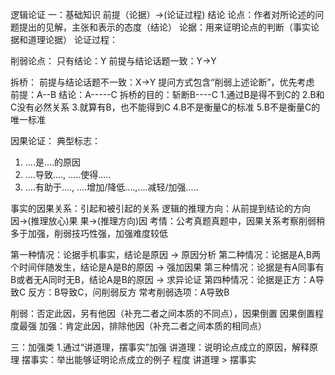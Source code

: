 逻辑论证
一：基础知识
前提（论据）->(论证过程) 结论
论点：作者对所论述的问题提出的见解，主张和表示的态度（结论）
论据：用来证明论点的判断（事实论据和道理论据）
论证过程：

削弱论点：
只有结论：Y
前提与结论话题一致：Y->Y

拆桥：
前提与结论话题不一致：X->Y
提问方式包含“削弱上述论断”，优先考虑
前提：A--B
结论：A-----C
拆桥的目的：斩断B----C
1.通过B是得不到C的
2.B和C没有必然关系
3.就算有B，也不能得到C
4.B不是衡量C的标准
5.B不是衡量C的唯一标准

因果论证：
典型标志：
1. ....是....的原因
2. ....导致...., .....使得.....
3. ....有助于...., ....增加/降低....,....减轻/加强.....

事实的因果关系：引起和被引起的关系
逻辑的推理方向：从前提到结论的方向
因->(推理放心)果
果->(推理方向)因
考情：公考真题真题中，因果关系考察削弱稍多于加强，削弱技巧性强，加强难度较低

第一种情况：论据手机事实，结论是原因  -> 原因分析
第二种情况：论据是A,B两个时间伴随发生，结论是A是B的原因 -> 强加因果
第三种情况：论据是有A同事有B或者无A同时无B，结论A是B的原因  -> 求异论证
第四种情况：论据是正方：A导致C 反方：B导致C，问削弱反方 常考削弱选项：A导致B

削弱：否定此因，另有他因（补充二者之间本质的不同点），因果倒置 因果倒置程度最强
加强：肯定此因，排除他因（补充二者之间本质的相同点）

三：加强类
1.通过“讲道理，摆事实”加强
讲道理：说明论点成立的原因，解释原理
摆事实：举出能够证明论点成立的例子
程度 讲道理 > 摆事实

